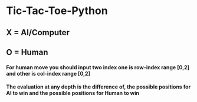 # Tic-Tac-Toe-Python
## X = AI/Computer
## O = Human
#### For human move you should input two index one is row-index range [0,2] and other is col-index range [0,2]
#### The evaluation at any depth is the difference of, the possible positions for AI to win and the possible positions for Human to win
